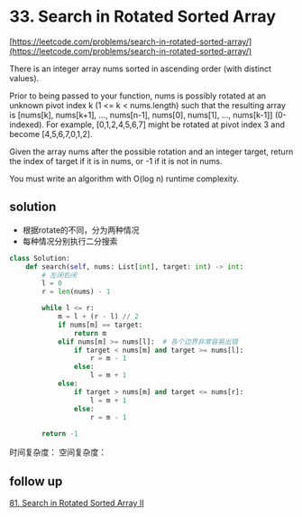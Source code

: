 # 33. Search in Rotated Sorted Array
[https://leetcode.com/problems/search-in-rotated-sorted-array/](https://leetcode.com/problems/search-in-rotated-sorted-array/)

There is an integer array nums sorted in ascending order (with distinct values).

Prior to being passed to your function, nums is possibly rotated at an unknown pivot index k (1 <= k < nums.length) such that the resulting array is [nums[k], nums[k+1], ..., nums[n-1], nums[0], nums[1], ..., nums[k-1]] (0-indexed). For example, [0,1,2,4,5,6,7] might be rotated at pivot index 3 and become [4,5,6,7,0,1,2].

Given the array nums after the possible rotation and an integer target, return the index of target if it is in nums, or -1 if it is not in nums.

You must write an algorithm with O(log n) runtime complexity.

## solution
- 根据rotate的不同，分为两种情况
- 每种情况分别执行二分搜索

```python
class Solution:
    def search(self, nums: List[int], target: int) -> int:
        # 左闭右闭
        l = 0
        r = len(nums) - 1

        while l <= r:
            m = l + (r - l) // 2
            if nums[m] == target:
                return m
            elif nums[m] >= nums[l]:  # 各个边界非常容易出错
                if target < nums[m] and target >= nums[l]:
                    r = m - 1
                else:
                    l = m + 1
            else:
                if target > nums[m] and target <= nums[r]:
                    l = m + 1                                  
                else:
                    r = m - 1                     
                    
        return -1
```

时间复杂度：
空间复杂度：

## follow up
[81. Search in Rotated Sorted Array II](https://leetcode.com/problems/search-in-rotated-sorted-array-ii/)

```python

```
